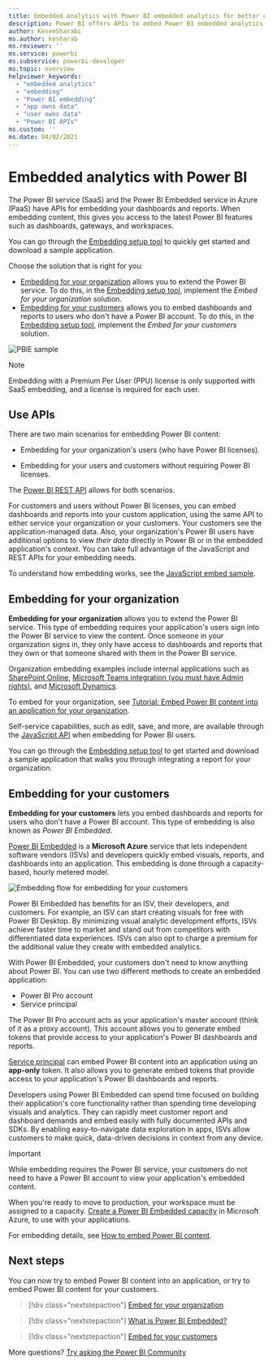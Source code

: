 ```yaml
---
title: Embedded analytics with Power BI embedded analytics for better embedded BI insights
description: Power BI offers APIs to embed Power BI embedded analytics dashboards and reports into applications. Enable better embedded BI insights using Power BI embedded analytics.
author: KesemSharabi
ms.author: kesharab
ms.reviewer: ''
ms.service: powerbi
ms.subservice: powerbi-developer
ms.topic: overview
helpviewer_keywords: 
  - "embedded analytics"
  - "embedding"
  - "Power BI embedding"
  - "app owns data"
  - "user owns data"
  - "Power BI APIs"
ms.custom: ''
ms.date: 04/02/2021
---
```


# Embedded analytics with Power BI

The Power BI service (SaaS) and the Power BI Embedded service in Azure (PaaS) have APIs for embedding your dashboards and reports. When embedding content, this gives you access to the latest Power BI features such as dashboards, gateways, and workspaces.

You can go through the [Embedding setup tool](https://aka.ms/embedsetup) to quickly get started and download a sample application.

Choose the solution that is right for you:

* [Embedding for your organization](embedding.md#embedding-for-your-organization) allows you to extend the Power BI service. To do this, in the [Embedding setup tool](https://app.powerbi.com/embedsetup), implement the *Embed for your organization* solution.
* [Embedding for your customers](embedding.md#embedding-for-your-customers) allows you to embed dashboards and reports to users who don't have a Power BI account. To do this, in the [Embedding setup tool](https://app.powerbi.com/embedsetup), implement the *Embed for your customers* solution.

![PBIE sample](media/embedding/what-can-you-do-02.png)

> [!NOTE]
> Embedding with a Premium Per User (PPU) license is only supported with SaaS embedding, and a license is required for each user.

## Use APIs

There are two main scenarios for embedding Power BI content:
- Embedding for your organization's users (who have Power BI licenses). 
 
- Embedding for your users and customers without requiring Power BI licenses. 

The [Power BI REST API](/rest/api/power-bi/) allows for both scenarios.

For customers and users without Power BI licenses, you can embed dashboards and reports into your custom application, using the same API to either service your organization or your customers. Your customers see the application-managed data. Also, your organization's Power BI users have additional options to view *their data* directly in Power BI or in the  embedded application's context. You can take full advantage of the JavaScript and REST APIs for your embedding needs.

To understand how embedding works, see the [JavaScript embed sample](https://microsoft.github.io/PowerBI-JavaScript/demo/).

## Embedding for your organization

**Embedding for your organization** allows you to extend the Power BI service. This type of embedding requires your application's users sign into the Power BI service to view the content. Once someone in your organization signs in, they only have access to dashboards and reports that they own or that someone shared with them in the Power BI service.

Organization embedding examples include internal applications such as [SharePoint Online](https://powerbi.microsoft.com/blog/integrate-power-bi-reports-in-sharepoint-online/), [Microsoft Teams integration (you must have Admin rights)](https://powerbi.microsoft.com/blog/power-bi-teams-up-with-microsoft-teams/), and [Microsoft Dynamics](/dynamics365/customer-engagement/basics/add-edit-power-bi-visualizations-dashboard).

To embed for your organization, see [Tutorial: Embed Power BI content into an application for your organization](embed-sample-for-your-organization.md).

Self-service capabilities, such as edit, save, and more, are available through the [JavaScript API](https://github.com/Microsoft/PowerBI-JavaScript) when embedding for Power BI users.

You can go through the [Embedding setup tool](https://app.powerbi.com/embedsetup) to get started and download a sample application that walks you through integrating a report for your organization.

## Embedding for your customers

**Embedding for your customers** lets you embed dashboards and reports for users who don't have a Power BI account. This type of embedding is also known as *Power BI Embedded*.

[Power BI Embedded](azure-pbie-what-is-power-bi-embedded.md) is a **Microsoft Azure** service that lets independent software vendors (ISVs) and developers quickly embed visuals, reports, and dashboards into an application. This embedding is done through a capacity-based, hourly metered model.

![Embedding flow for embedding for your customers](media/embedding/powerbi-embed-flow.png)

Power BI Embedded has benefits for an ISV, their developers, and customers. For example, an ISV can start creating visuals for free with Power BI Desktop. By minimizing visual analytic development efforts, ISVs achieve faster time to market and stand out from competitors with differentiated data experiences. ISVs can also opt to charge a premium for the additional value they create with embedded analytics.

With Power BI Embedded, your customers don't need to know anything about Power BI. You can use two different methods to create an embedded application:
- Power BI Pro account 
- Service principal 

The Power BI Pro account acts as your application's master account (think of it as a proxy account). This account allows you to generate embed tokens that provide access to your application's Power BI dashboards and reports.

[Service principal](embed-service-principal.md) can embed Power BI content into an application using an **app-only** token. It also allows you to generate embed tokens that provide access to your application's Power BI dashboards and reports.

Developers using Power BI Embedded can spend time focused on building their application's core functionality rather than spending time developing visuals and analytics. They can rapidly meet customer report and dashboard demands and embed easily with fully documented APIs and SDKs. By enabling easy-to-navigate data exploration in apps, ISVs allow customers to make quick, data-driven decisions in context from any device.

> [!IMPORTANT]
> While embedding requires the Power BI service, your customers do not need to have a Power BI account to view your application's embedded content.

When you're ready to move to production, your workspace must be assigned to a capacity. [Create a Power BI Embedded capacity](azure-pbie-create-capacity.md) in Microsoft Azure, to use with your applications.

For embedding details, see [How to embed Power BI content](embed-sample-for-customers.md).

## Next steps

You can now try to embed Power BI content into an application, or try to embed Power BI content for your customers.

> [!div class="nextstepaction"]
> [Embed for your organization](embed-sample-for-your-organization.md)

> [!div class="nextstepaction"]
> [What is Power BI Embedded?](azure-pbie-what-is-power-bi-embedded.md)

> [!div class="nextstepaction"]
>[Embed for your customers](embed-sample-for-customers.md)

More questions? [Try asking the Power BI Community](https://community.powerbi.com/)